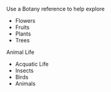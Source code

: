 Use a Botany reference to help explore
- Flowers
- Fruits
- Plants
- Trees

Animal Life
- Acquatic Life
- Insects
- Birds
- Animals